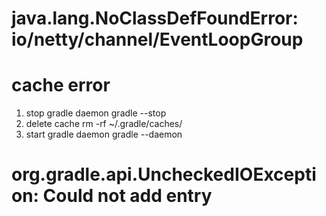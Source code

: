 # java.lang.NoClassDefFoundError: io/netty/channel/EventLoopGroup

# cache error
1. stop gradle daemon
gradle --stop
2. delete cache
rm -rf ~/.gradle/caches/
3. start gradle daemon
gradle --daemon


# org.gradle.api.UncheckedIOException: Could not add entry





